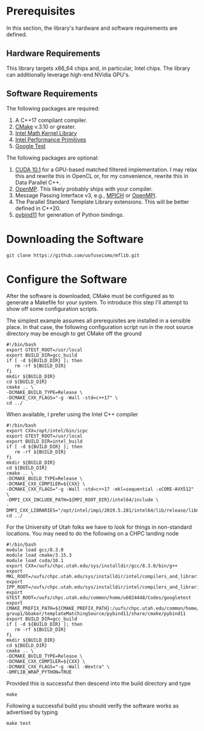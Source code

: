 # Prerequisites

In this section, the library's hardware and software requirements are defined.

## Hardware Requirements

This library targets x86\_64 chips and, in particular, Intel chips.  The library can additionally leverage high-end NVidia GPU's.

## Software Requirements

The following packages are required:

   1.  A C++17 compliant compiler.
   2.  [CMake](https://cmake.org/) v.3.10 or greater.
   3.  [Intel Math Kernel Library](https://software.intel.com/en-us/mkl)
   4.  [Intel Performance Primitives](https://software.intel.com/en-us/ipp)
   5.  [Google Test](https://github.com/google/googletest)

The following packages are optional:

   1.  [CUDA 10.1](https://developer.nvidia.com/cuda-downloads) for a GPU-based matched filtered implementation.  I may relax this and rewrite this in OpenCL or, for my convenience, rewrite this in Data Parallel C++.
   2.  [OpenMP](https://www.openmp.org/).  This likely probably ships with your compiler.
   3.  Message Passing Interface v3, e.g., [MPICH](https://www.mpich.org/) or [OpenMPI](https://www.open-mpi.org/).
   4.  The Parallel Standard Template Library extensions.  This will be better defined in C++20.
   5.  [pybind11](https://github.com/pybind/pybind11) for generation of Python bindings.
 
# Downloading the Software

    git clone https://github.com/uofuseismo/mflib.git

# Configure the Software

After the software is downloaded, CMake must be configured as to generate a Makefile for your system.  To introduce this step I'll attempt to show off some configuration scripts.  

The simplest example assumes all prerequisites are installed in a sensible place.  In that case, the following configuration script run in the root source directory may be enough to get CMake off the ground

    #!/bin/bash
    export GTEST_ROOT=/usr/local
    export BUILD_DIR=gcc_build
    if [ -d ${BUILD_DIR} ]; then
       rm -rf ${BUILD_DIR}
    fi
    mkdir ${BUILD_DIR}
    cd ${BUILD_DIR}
    cmake .. \
    -DCMAKE_BUILD_TYPE=Release \
    -DCMAKE_CXX_FLAGS="-g -Wall -std=c++17" \
    cd ../

When available, I prefer using the Intel C++ compiler 

    #!/bin/bash
    export CXX=/opt/intel/bin/icpc
    export GTEST_ROOT=/usr/local
    export BUILD_DIR=intel_build
    if [ -d ${BUILD_DIR} ]; then
       rm -rf ${BUILD_DIR}
    fi
    mkdir ${BUILD_DIR}
    cd ${BUILD_DIR}
    cmake .. \
    -DCMAKE_BUILD_TYPE=Release \
    -DCMAKE_CXX_COMPILER=${CXX} \
    -DCMAKE_CXX_FLAGS="-g -Wall -std=c++17 -mkl=sequential -xCORE-AVX512" \
    -DMPI_CXX_INCLUDE_PATH=${MPI_ROOT_DIR}/intel64/include \
    -DMPI_CXX_LIBRARIES="/opt/intel/impi/2019.5.281/intel64/lib/release/libmpi.so;/opt/intel/compilers_and_libraries_2019.5.281/linux/mpi/intel64/libfabric//lib/libfabric.so"
    cd ../

For the University of Utah folks we have to look for things in non-standard locations.  You may need to do the following on a CHPC landing node

    #!/bin/bash
    module load gcc/8.3.0
    module load cmake/3.15.3
    module load cuda/10.1
    export CXX=/uufs/chpc.utah.edu/sys/installdir/gcc/8.3.0/bin/g++
    export MKL_ROOT=/uufs/chpc.utah.edu/sys/installdir/intel/compilers_and_libraries_2019.5.281/linux/mkl
    export IPP_ROOT=/uufs/chpc.utah.edu/sys/installdir/intel/compilers_and_libraries_2019.5.281/linux/ipp
    export GTEST_ROOT=/uufs/chpc.utah.edu/common/home/u6024448/Codes/googletest
    export CMAKE_PREFIX_PATH=${CMAKE_PREFIX_PATH}:/uufs/chpc.utah.edu/common/home/koper-group1/bbaker/templateMatchingSource/pybind11/share/cmake/pybind11
    export BUILD_DIR=gcc_build
    if [ -d ${BUILD_DIR} ]; then
       rm -rf ${BUILD_DIR}
    fi
    mkdir ${BUILD_DIR}
    cd ${BUILD_DIR}
    cmake .. \
    -DCMAKE_BUILD_TYPE=Release \
    -DCMAKE_CXX_COMPILER=${CXX} \
    -DCMAKE_CXX_FLAGS="-g -Wall -Wextra" \
    -DMFLIB_WRAP_PYTHON=TRUE

Provided this is successful then descend into the build directory and type

    make

Following a successful build you should verify the software works as advertised by typing

    make test
 
